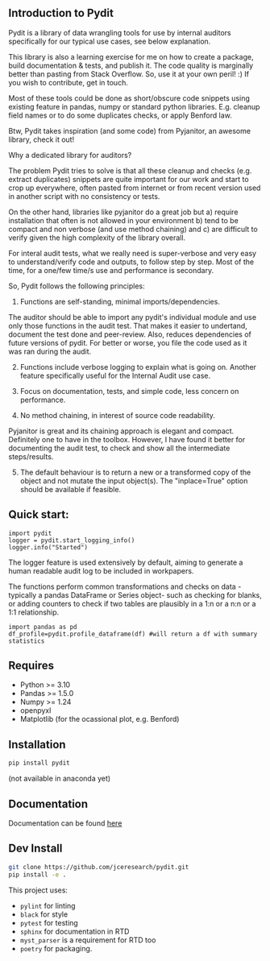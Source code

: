 
## Introduction to Pydit 

Pydit is a library of data wrangling tools for use by internal auditors 
specifically for our typical use cases, see below explanation.

This library is also a learning exercise for me on how to create a package, build documentation & tests, and publish it. The code quality is marginally better than pasting from Stack Overflow.
So, use it at your own peril! :) 
If you wish to contribute, get in touch.

Most of these tools could be done as short/obscure code snippets using existing feature in pandas, numpy or standard python libraries. 
E.g. cleanup field names or to do some duplicates checks, or apply Benford law.

Btw, Pydit takes inspiration (and some code) from Pyjanitor, an awesome library, check it out!

Why a dedicated library for auditors?

The problem Pydit tries to solve is that all these cleanup and checks (e.g. extract duplicates) snippets are quite important for our work and start to crop up everywhere, often pasted from internet or from recent version used in another script with no consistency or tests.

On the other hand, libraries like pyjanitor do a great job but a) require installation that often is not allowed in your environment b) tend to be compact and non verbose (and use method chaining) and c) are difficult to verify given the high complexity of the library overall.

For interal audit tests, what we really need is super-verbose and very easy to understand/verify code and outputs, to follow step by step. 
Most of the time, for a one/few time/s use and performance is secondary.

So, Pydit follows the following principles:

1.  Functions are self-standing, minimal imports/dependencies. 

The auditor should be able to import any pydit's individual module and use only those functions in the audit test. That makes it easier to undertand, document the test done and peer-review.
Also, reduces dependencies of future versions of pydit. For better or 
worse, you file the code used as it was ran during the audit.

2. Functions include verbose logging to explain what is going on. Another feature specifically useful for the Internal Audit use case.

3. Focus on documentation, tests, and simple code, less concern on performance.

4. No method chaining, in interest of source code readability. 

Pyjanitor is great and its chaining approach is elegant and compact. Definitely one to have in the toolbox. However, I have found it better for documenting the audit test, to check and show all the intermediate steps/results. 

5. The default behaviour is to return a new or a transformed copy of the object and not mutate the input object(s). The "inplace=True" option should be available if feasible.



## Quick start:
```
import pydit
logger = pydit.start_logging_info()
logger.info("Started")

```

The logger feature is used extensively by default, aiming to generate a human readable audit log to be included in workpapers.

The functions perform common transformations and checks on data -typically 
a pandas DataFrame or Series object- such as checking for blanks, or adding 
counters to check if two tables are plausibly in a 1:n or a n:n or a 1:1 
relationship. 

```
import pandas as pd
df_profile=pydit.profile_dataframe(df) #will return a df with summary statistics
```


## Requires
- Python >= 3.10
- Pandas >= 1.5.0
- Numpy >= 1.24
- openpyxl
- Matplotlib (for the ocassional plot, e.g. Benford)


## Installation
```bash
pip install pydit
```
(not available in anaconda yet)

## Documentation
Documentation can be found [here](https://pydit.readthedocs.io/en/latest/index.html)

## Dev Install
```bash
git clone https://github.com/jceresearch/pydit.git
pip install -e .
```
This project uses:
- ```pylint``` for linting 
- ```black``` for style 
- ```pytest``` for testing 
- ```sphinx``` for documentation in RTD 
- ```myst_parser``` is a requirement for RTD too 
- ```poetry``` for packaging. 


